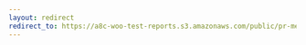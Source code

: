 ```yaml
---
layout: redirect
redirect_to: https://a8c-woo-test-reports.s3.amazonaws.com/public/pr-merge/38276/e2e/index.html
---
```

